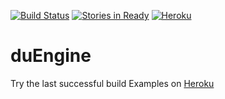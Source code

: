 [![Build Status](https://drone.io/github.com/cantidio/duEngine/status.png)](https://drone.io/github.com/cantidio/duEngine/latest)
[![Stories in Ready](https://badge.waffle.io/cantidio/duEngine.png?label=ready&title=Ready)](https://waffle.io/cantidio/duEngine)
[![Heroku](https://heroku-deployment-badges.herokuapp.com/?app=duengine)](http://duengine.herokuapp.com)

duEngine
========

Try the last successful build Examples on <a href="http://duengine.herokuapp.com" target="_blank">Heroku</a>
